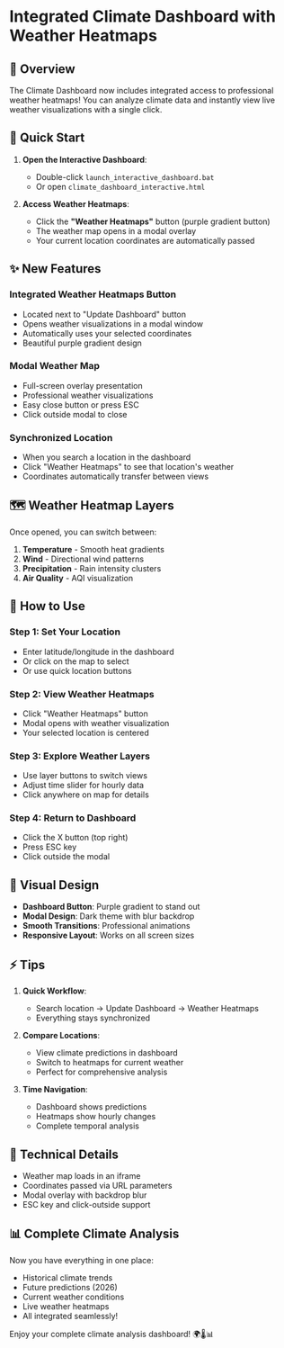# Integrated Climate Dashboard with Weather Heatmaps

## 🎯 Overview

The Climate Dashboard now includes integrated access to professional weather heatmaps! You can analyze climate data and instantly view live weather visualizations with a single click.

## 🚀 Quick Start

1. **Open the Interactive Dashboard**: 
   - Double-click `launch_interactive_dashboard.bat`
   - Or open `climate_dashboard_interactive.html`

2. **Access Weather Heatmaps**:
   - Click the **"Weather Heatmaps"** button (purple gradient button)
   - The weather map opens in a modal overlay
   - Your current location coordinates are automatically passed

## ✨ New Features

### Integrated Weather Heatmaps Button
- Located next to "Update Dashboard" button
- Opens weather visualizations in a modal window
- Automatically uses your selected coordinates
- Beautiful purple gradient design

### Modal Weather Map
- Full-screen overlay presentation
- Professional weather visualizations
- Easy close button or press ESC
- Click outside modal to close

### Synchronized Location
- When you search a location in the dashboard
- Click "Weather Heatmaps" to see that location's weather
- Coordinates automatically transfer between views

## 🗺️ Weather Heatmap Layers

Once opened, you can switch between:
1. **Temperature** - Smooth heat gradients
2. **Wind** - Directional wind patterns
3. **Precipitation** - Rain intensity clusters
4. **Air Quality** - AQI visualization

## 📱 How to Use

### Step 1: Set Your Location
- Enter latitude/longitude in the dashboard
- Or click on the map to select
- Or use quick location buttons

### Step 2: View Weather Heatmaps
- Click "Weather Heatmaps" button
- Modal opens with weather visualization
- Your selected location is centered

### Step 3: Explore Weather Layers
- Use layer buttons to switch views
- Adjust time slider for hourly data
- Click anywhere on map for details

### Step 4: Return to Dashboard
- Click the X button (top right)
- Press ESC key
- Click outside the modal

## 🎨 Visual Design

- **Dashboard Button**: Purple gradient to stand out
- **Modal Design**: Dark theme with blur backdrop
- **Smooth Transitions**: Professional animations
- **Responsive Layout**: Works on all screen sizes

## ⚡ Tips

1. **Quick Workflow**:
   - Search location → Update Dashboard → Weather Heatmaps
   - Everything stays synchronized

2. **Compare Locations**:
   - View climate predictions in dashboard
   - Switch to heatmaps for current weather
   - Perfect for comprehensive analysis

3. **Time Navigation**:
   - Dashboard shows predictions
   - Heatmaps show hourly changes
   - Complete temporal analysis

## 🔧 Technical Details

- Weather map loads in an iframe
- Coordinates passed via URL parameters
- Modal overlay with backdrop blur
- ESC key and click-outside support

## 📊 Complete Climate Analysis

Now you have everything in one place:
- Historical climate trends
- Future predictions (2026)
- Current weather conditions
- Live weather heatmaps
- All integrated seamlessly!

Enjoy your complete climate analysis dashboard! 🌍🌡️📊
